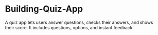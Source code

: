 # Building-Quiz-App
A quiz app lets users answer questions, checks their answers, and shows their score. It includes questions, options, and instant feedback.
